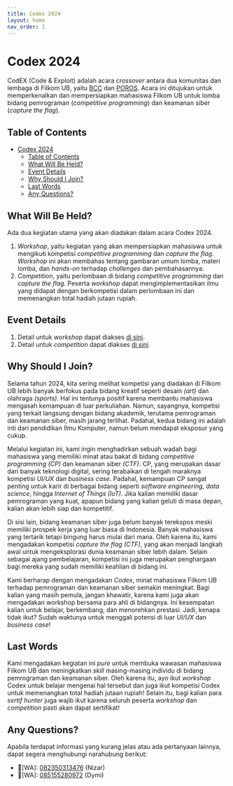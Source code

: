 ```yaml
---
title: Codex 2024
layout: home
nav_order: 1
---
```


# Codex 2024

CodEX (Code & Exploit) adalah acara _crossover_ antara dua komunitas dan lembaga di Filkom UB, yaitu [BCC](https://www.instagram.com/bccfilkom) dan [POROS](https://www.instagram.com/porosfilkom/). Acara ini ditujukan untuk memperkenalkan  dan mempersiapkan mahasiswa Filkom UB untuk lomba bidang pemrograman (_competitive programming_) dan keamanan siber (_capture the flag_).

## Table of Contents

- [Codex 2024](#codex-2024)
  - [Table of Contents](#table-of-contents)
  - [What Will Be Held?](#what-will-be-held)
  - [Event Details](#event-details)
  - [Why Should I Join?](#why-should-i-join)
  - [Last Words](#last-words)
  - [Any Questions?](#any-questions)

## What Will Be Held?

Ada dua kegiatan utama yang akan diadakan dalam acara Codex 2024.

1. _Workshop_, yaitu kegiatan yang akan mempersiapkan mahasiswa untuk mengikuti kompetisi _competitive programming_ dan _capture the flag_. _Workshop_ ini akan membahas tentang gambaran umum lomba, materi lomba, dan _hands-on_ terhadap _challenges_ dan pembahasannya.
2. _Competition_, yaitu perlombaan di bidang _competitive programming_ dan _capture the flag_. Peserta _workshop_ dapat mengimplementasikan ilmu yang didapat dengan berkompetisi dalam perlombaan ini dan memenangkan total hadiah jutaan rupiah.

## Event Details

1. Detail untuk _workshop_ dapat diakses [di sini](./docs/workshop.html).
2. Detail untuk _competition_ dapat diakses [di sini](./docs/competitions/).

## Why Should I Join?

Selama tahun 2024, kita sering melihat kompetisi yang diadakan di Filkom UB lebih banyak berfokus pada bidang kreatif seperti desain _(art)_ dan olahraga _(sports)_. Hal ini tentunya positif karena membantu mahasiswa mengasah kemampuan di luar perkuliahan. Namun, sayangnya, kompetisi yang terkait langsung dengan bidang akademik, terutama pemrograman dan keamanan siber, masih jarang terlihat. Padahal, kedua bidang ini adalah inti dari pendidikan Ilmu Komputer, namun belum mendapat eksposur yang cukup.

Melalui kegiatan ini, kami ingin menghadirkan sebuah wadah bagi mahasiswa yang memiliki minat atau bakat di bidang _competitive programming (CP)_ dan keamanan siber _(CTF)_. CP, yang merupakan dasar dari banyak teknologi digital, sering terabaikan di tengah maraknya kompetisi _UI/UX_ dan _business case_. Padahal, kemampuan CP sangat penting untuk karir di berbagai bidang seperti _software engineering_, _data science_, hingga _Internet of Things (IoT)_. Jika kalian memiliki dasar pemrograman yang kuat, apapun bidang yang kalian geluti di masa depan, kalian akan lebih siap dan kompetitif.

Di sisi lain, bidang keamanan siber juga belum banyak terekspos meski memiliki prospek kerja yang luar biasa di Indonesia. Banyak mahasiswa yang tertarik tetapi bingung harus mulai dari mana. Oleh karena itu, kami mengadakan kompetisi _capture the flag (CTF)_, yang akan menjadi langkah awal untuk mengeksplorasi dunia keamanan siber lebih dalam. Selain sebagai ajang pembelajaran, kompetisi ini juga merupakan penghargaan bagi mereka yang sudah memiliki keahlian di bidang ini.

Kami berharap dengan mengadakan _Codex_, minat mahasiswa Filkom UB terhadap pemrograman dan keamanan siber semakin meningkat. Bagi kalian yang masih pemula, jangan khawatir, karena kami juga akan mengadakan workshop bersama para ahli di bidangnya. Ini kesempatan kalian untuk belajar, berkembang, dan menorehkan prestasi. Jadi, kenapa tidak ikut? Sudah waktunya untuk menggali potensi di luar _UI/UX_ dan _business case_!

## Last Words

Kami mengadakan kegiatan ini _pure_ untuk membuka wawasan mahasiswa Filkom UB dan meningkatkan _skill_ masing-masing individu di bidang pemrograman dan keamanan siber. Oleh karena itu, ayo ikut _workshop_ Codex untuk belajar mengenai hal tersebut dan juga ikut kompetisi Codex untuk memenangkan total hadiah jutaan rupiah! Selain itu, bagi kalian para _sertif hunter_ juga wajib ikut karena seluruh peserta _workshop_ dan _competition_ pasti akan dapat sertifikat!

## Any Questions?

Apabila terdapat informasi yang kurang jelas atau ada pertanyaan lainnya, dapat segera menghubungi narahubung berikut:

- 👤[WA]: [082350313476](https://wa.me/082350313476) (Nizar)
- 👤[WA]: [085155280972](https://wa.me/085155280972) (Dymi)
